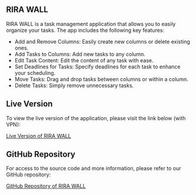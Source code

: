 ## RIRA WALL

RIRA WALL is a task management application that allows you to easily organize your tasks. The app includes the following key features:

- Add and Remove Columns: Easily create new columns or delete existing ones.
- Add Tasks to Columns: Add new tasks to any column.
- Edit Task Content: Edit the content of any task with ease.
- Set Deadlines for Tasks: Specify deadlines for each task to enhance your scheduling.
- Move Tasks: Drag and drop tasks between columns or within a column.
- Delete Tasks: Simply remove unnecessary tasks.

## Live Version

To view the live version of the application, please visit the link below (with VPN): 

[Live Version of RIRA WALL](https://riratask.vercel.app)

## GitHub Repository

For access to the source code and more information, please refer to our GitHub repository:

[GitHub Repository of RIRA WALL](https://github.com/mehdiostad/riratask)